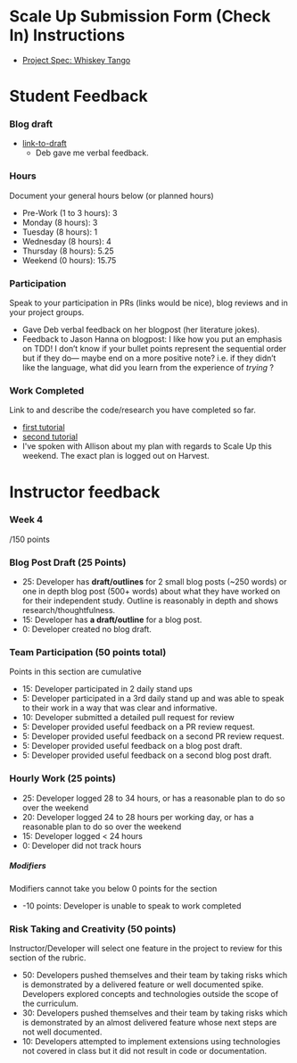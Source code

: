 # Scale Up Submission Form (Check In) Instructions

- [Project Spec: Whiskey Tango](https://github.com/turingschool/lesson_plans/blob/master/ruby_04-apis_and_scalability/independent_study_project.markdown)

# Student Feedback

### Blog draft

- [link-to-draft](https://medium.com/p/47b8229f5516/edit)
  * Deb gave me verbal feedback. 

### Hours

Document your general hours below (or planned hours)

- Pre-Work (1 to 3 hours): 3
- Monday (8 hours): 3
- Tuesday (8 hours): 1
- Wednesday (8 hours): 4
- Thursday (8 hours): 5.25
- Weekend (0 hours): 15.75

### Participation

Speak to your participation in PRs (links would be nice), blog reviews and in your project groups.

  * Gave Deb verbal feedback on her blogpost (her literature jokes).
  * Feedback to Jason Hanna on blogpost: I like how you put an emphasis on TDD! I don’t know if your bullet points represent the sequential order but if they do— maybe end on a more positive note? i.e. if they didn’t like the language, what did you learn from the experience of _trying_ ?

### Work Completed

Link to and describe the code/research you have completed so far.
  * [first tutorial](https://facebook.github.io/react/docs/getting-started.html)
  * [second tutorial](https://reactforbeginners.com/learn/sdr8dmik/julian-feliciano#/)
  * I've spoken with Allison about my plan with regards to Scale Up this weekend.  The exact plan is logged out on Harvest.

# Instructor feedback

### Week 4

/150 points

### Blog Post Draft (25 Points)  

* 25: Developer has **draft/outlines** for 2 small blog posts (~250 words) or one in depth blog post (500+ words) about what they have worked on for their independent study. Outline is reasonably in depth and shows research/thoughtfulness.
* 15: Developer has **a draft/outline** for a blog post.
* 0: Developer created no blog draft.

### Team Participation (50 points total)

Points in this section are cumulative

* 15: Developer participated in 2 daily stand ups
* 5: Developer participated in a 3rd daily stand up and was able to speak to their work in a way that was clear and informative.
* 10: Developer submitted a detailed pull request for review
* 5: Developer provided useful feedback on a PR review request.
* 5: Developer provided useful feedback on a second PR review request.
* 5: Developer provided useful feedback on a blog post draft.
* 5: Developer provided useful feedback on a second blog post draft.

### Hourly Work (25 points)

* 25: Developer logged 28 to 34 hours, or has a reasonable plan to do so over the weekend
* 20: Developer logged 24 to 28 hours per working day, or has a reasonable plan to do so over the weekend
* 15: Developer logged < 24 hours
* 0: Developer did not track hours

##### Modifiers

Modifiers cannot take you below 0 points for the section

* -10 points: Developer is unable to speak to work completed


### Risk Taking and Creativity (50 points)

Instructor/Developer will select one feature in the project to review for this section of the rubric.

* 50: Developers pushed themselves and their team by taking risks which is demonstrated by a delivered feature or well documented spike. Developers explored concepts and technologies outside the scope of the curriculum.
* 30: Developers pushed themselves and their team by taking risks which is demonstrated by an almost delivered feature whose next steps are not well documented.
* 10: Developers attempted to implement extensions using technologies not covered in class but it did not result in code or documentation.
